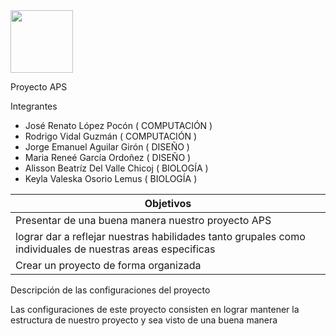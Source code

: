 <img width=100px; src="https://jefuentes80.github.io/starup_scl/img/logo_SCL%20(3).png">

Proyecto APS



Integrantes

- José Renato López Pocón ( COMPUTACIÓN )
- Rodrigo Vidal Guzmán ( COMPUTACIÓN )
- Jorge Emanuel Aguilar Girón ( DISEÑO )
- Maria Reneé García Ordoñez ( DISEÑO )
- Alisson Beatríz Del Valle Chicoj ( BIOLOGÍA )
- Keyla Valeska Osorio Lemus ( BIOLOGÍA )


| Objetivos|
| ------------ |
| Presentar de una buena manera nuestro proyecto APS  |
| lograr dar a reflejar nuestras habilidades tanto grupales como individuales de nuestras areas especificas  |
| Crear un proyecto de forma organizada  |


Descripción de las configuraciones del proyecto

Las configuraciones de este proyecto consisten en lograr mantener la estructura de nuestro proyecto y sea visto de una buena manera
